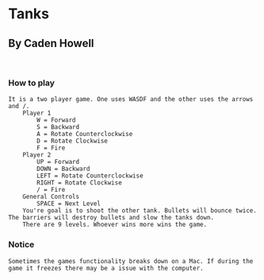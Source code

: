 # Tanks

## By Caden Howell
<br/>

### How to play
	It is a two player game. One uses WASDF and the other uses the arrows and /.
		Player 1
			W = Forward
			S = Backward
			A = Rotate Counterclockwise
			D = Rotate Clockwise
			F = Fire
		Player 2
			UP = Forward
			DOWN = Backward
			LEFT = Rotate Counterclockwise
			RIGHT = Rotate Clockwise
			/ = Fire
		General Controls
			SPACE = Next Level
		You're goal is to shoot the other tank. Bullets will bounce twice. The barriers will destroy bullets and slow the tanks down.
		There are 9 levels. Whoever wins more wins the game.

### Notice
	Sometimes the games functionality breaks down on a Mac. If during the game it freezes there may be a issue with the computer.
					